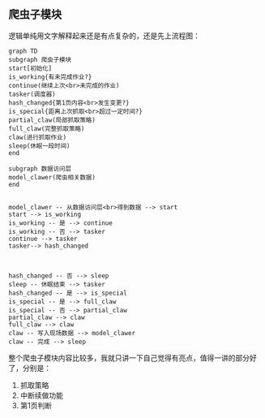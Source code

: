 ## 爬虫子模块

逻辑单纯用文字解释起来还是有点复杂的，还是先上流程图：

```mermaid
graph TD
subgraph 爬虫子模块
start[初始化]
is_working{有未完成作业?}
continue(继续上次<br>未完成的作业)
tasker(调度器)
hash_changed{第1页内容<br>发生变更?}
is_special{距离上次抓取<br>超过一定时间?}
partial_claw(局部抓取策略)
full_claw(完整抓取策略)
claw(进行抓取作业)
sleep(休眠一段时间)
end

subgraph 数据访问层
model_clawer(爬虫相关数据)
end


model_clawer -- 从数据访问层<br>得到数据 --> start
start --> is_working
is_working -- 是 --> continue
is_working -- 否 --> tasker
continue --> tasker
tasker--> hash_changed



hash_changed -- 否 --> sleep
sleep -- 休眠结束 --> tasker
hash_changed -- 是 --> is_special
is_special -- 是 --> full_claw
is_special -- 否 --> partial_claw
partial_claw --> claw
full_claw --> claw
claw -- 写入现场数据 --> model_clawer
claw -- 完成 --> sleep

```



整个爬虫子模块内容比较多，我就只讲一下自己觉得有亮点，值得一讲的部分好了，分别是：

1. 抓取策略
2. 中断续做功能
3. 第1页判断
